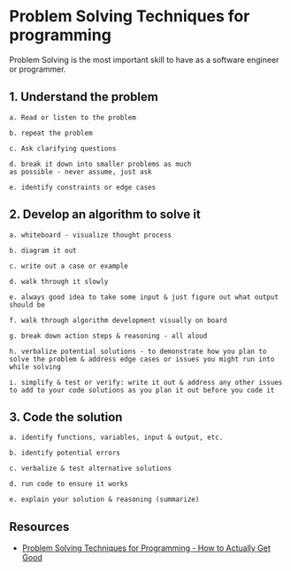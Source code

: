 # Problem Solving Techniques for programming

Problem Solving is the most important skill to have as a software engineer or programmer.  

## 1. Understand the problem

    a. Read or listen to the problem

    b. repeat the problem

    c. Ask clarifying questions

    d. break it down into smaller problems as much 
    as possible - never assume, just ask
    
    e. identify constraints or edge cases
## 2. Develop an algorithm to solve it

    a. whiteboard - visualize thought process

    b. diagram it out

    c. write out a case or example

    d. walk through it slowly

    e. always good idea to take some input & just figure out what output should be

    f. walk through algorithm development visually on board

    g. break down action steps & reasoning - all aloud

    h. verbalize potential solutions - to demonstrate how you plan to solve the problem & address edge cases or issues you might run into while solving

    i. simplify & test or verify: write it out & address any other issues to add to your code solutions as you plan it out before you code it

## 3. Code the solution

    a. identify functions, variables, input & output, etc.

    b. identify potential errors

    c. verbalize & test alternative solutions

    d. run code to ensure it works

    e. explain your solution & reasoning (summarize)


## Resources
- [Problem Solving Techniques for Programming - How to Actually Get Good](https://youtu.be/iHNLEWa7Hew?si=EyKar16gndqMezP9)